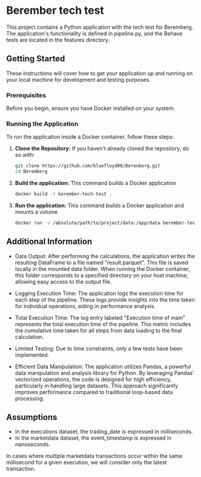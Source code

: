 # Berember tech test
This project contains a Python application with the tech test for Beremberg. The application's functionality is defined in pipeline.py, and the Behave tests are located in the features directory.

## Getting Started
These instructions will cover how to get your application up and running on your local machine for development and testing purposes.

### Prerequisites
Before you begin, ensure you have Docker installed on your system.

### Running the Application

To run the application inside a Docker container, follow these steps:

1. **Clone the Repository:**
   If you haven't already cloned the repository, do so with:
   ```bash
   git clone https://github.com/bluefloyd00/Berenberg.git
   cd Beremberg
   ```


2. **Build the application:**
   This command builds a Docker application 
   ```bash
   docker build -t berember-tech-test .
   ```

3. **Run the application:**
   This command builds a Docker application and mounts a volume
   ```bash
   docker run -v /absolute/path/to/project/data:/app/data berember-tech-test
   ```


## Additional Information
- Data Output: After performing the calculations, the application writes the resulting DataFrame to a file named "result.parquet". This file is saved locally in the mounted data folder. When running the Docker container, this folder corresponds to a specified directory on your host machine, allowing easy access to the output file.

- Logging Execution Time: The application logs the execution time for each step of the pipeline. These logs provide insights into the time taken for individual operations, aiding in performance analysis.

- Total Execution Time: The log entry labeled "Execution time of main" represents the total execution time of the pipeline. This metric includes the cumulative time taken for all steps from data loading to the final calculation.

- Limited Testing: Due to time constraints, only a few tests have been implemented. 

- Efficient Data Manipulation: The application utilizes Pandas, a powerful data manipulation and analysis library for Python. By leveraging Pandas' vectorized operations, the code is designed for high efficiency, particularly in handling large datasets. This approach significantly improves performance compared to traditional loop-based data processing.

## Assumptions

- In the executions dataset, the trading_date is expressed in milliseconds.
- In the marketdata dataset, the event_timestamp is expressed in nanoseconds.

In cases where multiple marketdata transactions occur within the same millisecond for a given execution, we will consider only the latest transaction.